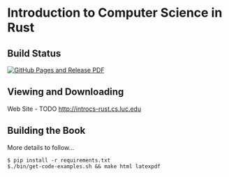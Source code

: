 Introduction to Computer Science in Rust
========================================

Build Status
-------------

[![GitHub Pages and Release PDF](https://github.com/LoyolaChicagoBooks/introcs-csharp/actions/workflows/main.yml/badge.svg)](https://github.com/LoyolaChicagoBooks/introcs-csharp/actions/workflows/main.yml)

Viewing and Downloading
---------------------------

Web Site - TODO http://introcs-rust.cs.luc.edu

Building the Book
--------------------

More details to follow...

```
$ pip install -r requirements.txt
$./bin/get-code-examples.sh && make html latexpdf
```
